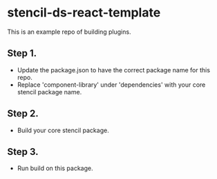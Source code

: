 # stencil-ds-react-template

This is an example repo of building plugins.

## Step 1.

- Update the package.json to have the correct package name for this repo.
- Replace 'component-library' under 'dependencies' with your core stencil package name.

## Step 2.

- Build your core stencil package.

## Step 3.

- Run build on this package.
